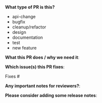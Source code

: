 **What type of PR is this?**

<!-- Select one:
-->

- api-change
- bugfix
- cleanup/refactor
- design
- documentation
- test
- new feature

**What this PR does / why we need it**:

**Which issue(s) this PR fixes**:
<!--
*Automatically closes linked issue when PR is merged.
Usage: `Fixes #<issue number>`, or `Fixes (paste link of issue)`.
-->

Fixes #

**Any important notes for reviewers?**:

**Please consider adding some release notes**:

```release-note

```